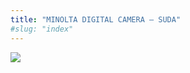 ```yaml
---
title: "MINOLTA DIGITAL CAMERA – SUDA"
#slug: "index"
---
```


[![](/wp-content/PICT2126-300x225.jpg)](/wp-content/PICT2126.jpg)